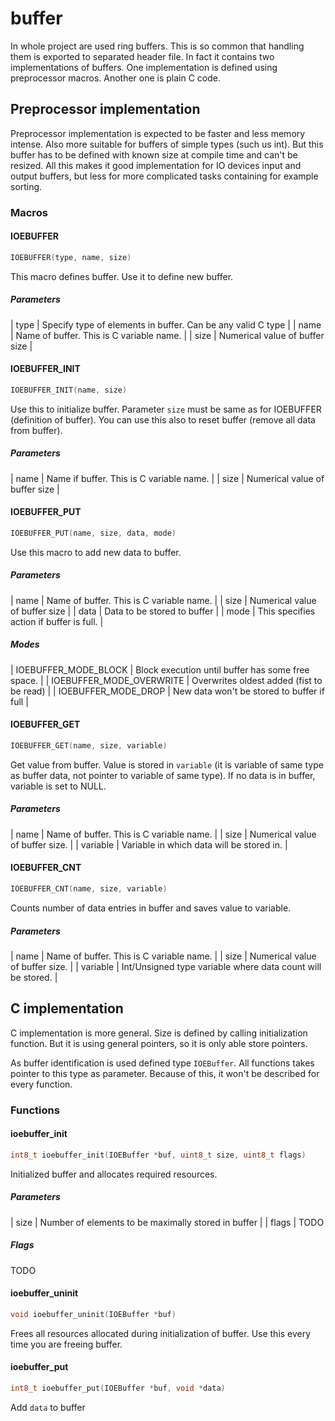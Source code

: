 buffer
======
In whole project are used ring buffers. This is so common that handling them is
exported to separated header file. In fact it contains two implementations of
buffers. One implementation is defined using preprocessor macros. Another one is
plain C code.

## Preprocessor implementation
Preprocessor implementation is expected to be faster and less memory intense. Also
more suitable for buffers of simple types (such us int). But this buffer has to be
defined with known size at compile time and can't be resized. All this makes it
good implementation for IO devices input and output buffers, but less for more
complicated tasks containing for example sorting.

### Macros
#### IOEBUFFER
```C
IOEBUFFER(type, name, size)
```
This macro defines buffer. Use it to define new buffer.
##### Parameters
| type | Specify type of elements in buffer. Can be any valid C type |
| name | Name of buffer. This is C variable name.                    |
| size | Numerical value of buffer size                              |

#### IOEBUFFER_INIT
```C
IOEBUFFER_INIT(name, size)
```
Use this to initialize buffer. Parameter `size` must be same as for IOEBUFFER
(definition of buffer). You can use this also to reset buffer (remove all data
from buffer).
##### Parameters
| name | Name if buffer. This is C variable name. |
| size | Numerical value of buffer size           |

#### IOEBUFFER_PUT
```C
IOEBUFFER_PUT(name, size, data, mode)
```
Use this macro to add new data to buffer.
##### Parameters
| name | Name of buffer. This is C variable name. |
| size | Numerical value of buffer size           |
| data | Data to be stored to buffer              |
| mode | This specifies action if buffer is full. |
##### Modes
| IOEBUFFER_MODE_BLOCK     | Block execution until buffer has some free space. |
| IOEBUFFER_MODE_OVERWRITE | Overwrites oldest added (fist to be read)         |
| IOEBUFFER_MODE_DROP      | New data won't be stored to buffer if full        |

#### IOEBUFFER_GET
```C
IOEBUFFER_GET(name, size, variable)
```
Get value from buffer. Value is stored in `variable` (it is variable of same type
as buffer data, not pointer to variable of same type). If no data is in buffer,
variable is set to NULL.
##### Parameters
| name     | Name of buffer. This is C variable name.  |
| size     | Numerical value of buffer size.           |
| variable | Variable in which data will be stored in. |

#### IOEBUFFER_CNT
```C
IOEBUFFER_CNT(name, size, variable)
```
Counts number of data entries in buffer and saves value to variable.
##### Parameters
| name     | Name of buffer. This is C variable name.                    |
| size     | Numerical value of buffer size.                             |
| variable | Int/Unsigned type variable where data count will be stored. |

## C implementation
C implementation is more general. Size is defined by calling initialization
function. But it is using general pointers, so it is only able store pointers.

As buffer identification is used defined type `IOEBuffer`. All functions takes
pointer to this type as parameter. Because of this, it won't be described for
every function.

### Functions
#### ioebuffer_init
```C
int8_t ioebuffer_init(IOEBuffer *buf, uint8_t size, uint8_t flags)
```
Initialized buffer and allocates required resources.
##### Parameters
| size  | Number of elements to be maximally stored in buffer |
| flags | TODO
##### Flags
TODO

#### ioebuffer_uninit
```C
void ioebuffer_uninit(IOEBuffer *buf)
```
Frees all resources allocated during initialization of buffer. Use this every time
you are freeing buffer.

#### ioebuffer_put
```C
int8_t ioebuffer_put(IOEBuffer *buf, void *data)
```
Add `data` to buffer
